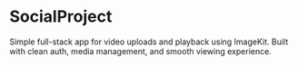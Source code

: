 # SocialProject
Simple full-stack app for video uploads and playback using ImageKit. Built with clean auth, media management, and smooth viewing experience.

